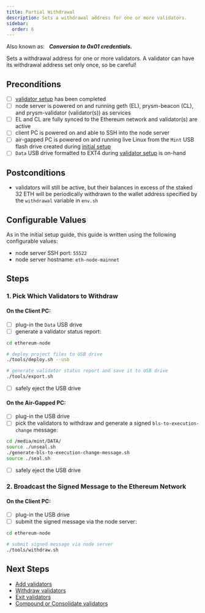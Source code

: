 ```yaml
---
title: Partial Withdrawal
description: Sets a withdrawal address for one or more validators.
sidebar:
  order: 6
---
```

Also known as: &nbsp; ***Conversion to 0x01 credentials.***

Sets a withdrawal address for one or more validators.  A validator can have its withdrawal address set only once, so be careful!

## Preconditions
- [ ] [validator setup](../validator-setup) has been completed
- [ ] node server is powered on and running geth (EL), prysm-beacon (CL), and prysm-validator (validator(s)) as services
- [ ] EL and CL are fully synced to the Ethereum network and validator(s) are active
- [ ] client PC is powered on and able to SSH into the node server
- [ ] air-gapped PC is powered on and running live Linux from the `Mint` USB flash drive created during [initial setup](../initial-setup/#1-download-mint-and-ubuntu-server)
- [ ] `Data` USB drive formatted to EXT4 during [validator setup](../validator-setup/#2-format-the-data-flash-drive-to-ext4-and-deploy-to-it) is on-hand

## Postconditions
- validators will still be active, but their balances in excess of the staked 32 ETH will be periodically withdrawn to the wallet address specified by the `withdrawal` variable in `env.sh`

## Configurable Values
As in the initial setup guide, this guide is written using the following configurable values:
- node server SSH port: `55522`
- node server hostname: `eth-node-mainnet`

## Steps

### 1. Pick Which Validators to Withdraw

#### On the Client PC:

- [ ] plug-in the `Data` USB drive
- [ ] generate a validator status report:

```bash
cd ethereum-node

# deploy project files to USB drive
./tools/deploy.sh --usb

# generate validator status report and save it to USB drive
./tools/export.sh
```

- [ ] safely eject the USB drive

#### On the Air-Gapped PC:

- [ ] plug-in the USB drive
- [ ] pick the validators to withdraw and generate a signed `bls-to-execution-change` message: 

```bash
cd /media/mint/DATA/
source ./unseal.sh
./generate-bls-to-execution-change-message.sh
source ./seal.sh
```

- [ ] safely eject the USB drive

### 2. Broadcast the Signed Message to the Ethereum Network

#### On the Client PC:

- [ ] plug-in the USB drive
- [ ] submit the signed message via the node server:

```bash
cd ethereum-node

# submit signed message via node server
./tools/withdraw.sh
```

## Next Steps
- [Add validators](../add-validators/)
- [Withdraw validators](../partial-withdrawal/)
- [Exit validators](../voluntary-exit/)
- [Compound or Consolidate validators](../compound_or_consolidate/)
